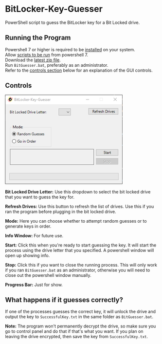# BitLocker-Key-Guesser
PowerShell script to guess the BitLocker key for a Bit Locked drive.

## Running the Program
Powershell 7 or higher is required to be [installed](https://learn.microsoft.com/en-us/powershell/scripting/install/installing-powershell?view=powershell-7.4) on your system.  
Allow [scripts to be run](https://learn.microsoft.com/en-us/powershell/module/microsoft.powershell.security/set-executionpolicy?view=powershell-7.4) from powershell 7.  
Download the [latest zip file](https://github.com/DiadNetworks/BitLocker-Key-Guesser/releases/latest).  
Run `BitGuesser.bat`, preferably as an administrator.  
Refer to the [controls section](https://github.com/DiadNetworks/BitLocker-Key-Guesser#controls) below for an explanation of the GUI controls.

## Controls
![Local Image](Images/gui-image.png)  
  
**Bit Locked Drive Letter:** Use this dropdown to select the bit locked drive that you want to guess the key for.  
  
**Refresh Drives:** Use this button to refresh the list of drives. Use this if you ran the program before plugging in the bit locked drive.  
  
**Mode:** Here you can choose whether to attempt random guesses or to generate keys in order.  
  
**Info Window:** For future use.  
  
**Start:** Click this when you're ready to start guessing the key. It will start the process using the drive letter that you specified. A powershell window will open up showing info.  
  
**Stop:** Click this if you want to close the running process. This will only work if you ran `BitGuesser.bat` as an administrator, otherwise you will need to close out the powershell window manually.  
  
**Progress Bar:** Just for show.  

## What happens if it guesses correctly?  
If one of the processes guesses the correct key, it will unlock the drive and output the key to `SuccessfulKey.txt` in the same folder as `BitGuesser.bat`.  

**Note:** The program won't permanently decrypt the drive, so make sure you go to control panel and do that if that's what you want. If you plan on leaving the drive encrypted, then save the key from `SuccessfulKey.txt`.
